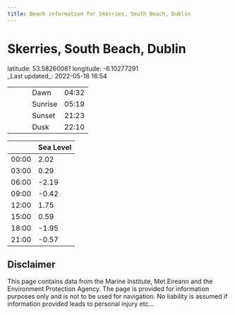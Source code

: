```yaml
---
title: Beach information for Skerries, South Beach, Dublin
---
```

# Skerries, South Beach, Dublin 

<div class="location-info">latitude: 53.58260081 longitude: -6.10277291</div>
<div class="met-eireann-warnings"></div>
_Last updated_: 2022-05-18 16:54

|   |   |   |   |   |
|---|---|---|---|---|
|   |   |   | Dawn  | 04:32 |
|   |   |   | Sunrise  | 05:19 |
|   |   |   | Sunset  | 21:23 |
|   |   |   | Dusk  | 22:10 |

<div></div>

|   | Sea Level  |
|---|---|
| 00:00 | 2.02 |
| 03:00 | 0.29 |
| 06:00 | -2.19 |
| 09:00 | -0.42 |
| 12:00 | 1.75 |
| 15:00 | 0.59 |
| 18:00 | -1.95 |
| 21:00 | -0.57 |

## Disclaimer

This page contains data from the Marine Institute,
Met Eireann and the Environment Protection Agency. The page is provided for
information purposes only and is not to be used for navigation. No liability
is assumed if information provided leads to personal injury etc...
